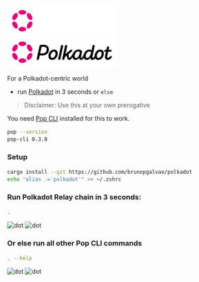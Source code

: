 <img height="70px" alt="Polkadot SDK Logo" src="https://github.com/paritytech/polkadot-sdk/raw/master/docs/images/Polkadot_Logo_Horizontal_Pink_White.png#gh-dark-mode-only"/>
<img height="70px" alt="Polkadot SDK Logo" src="https://github.com/paritytech/polkadot-sdk/raw/master/docs/images/Polkadot_Logo_Horizontal_Pink_Black.png#gh-light-mode-only"/>

For a Polkadot-centric world
- run [Polkadot](https://polkadot.network) in 3 seconds or `else`

> Disclaimer: Use this at your own prerogative

You need [Pop CLI](https://github.com/r0gue-io/pop-cli) installed for this to work.
```sh
pop --version
pop-cli 0.3.0
```

### Setup
```sh
cargo install --git https://github.com/brunopgalvao/polkadot
echo "alias .='polkadot'" >> ~/.zshrc
```

### Run Polkadot Relay chain in 3 seconds:
```sh
.
```
<img src="https://github.com/user-attachments/assets/de35f284-f36e-4bd9-8650-7ab83bb9fc80#gh-light-mode-only" alt="dot" width="700" />
<img src="https://github.com/user-attachments/assets/4ae333b0-9180-44d0-98e8-51d42f34cfa4#gh-dark-mode-only" alt="dot" width="700" />



### Or else run all other Pop CLI commands
```sh
. --help
```
<img src="https://github.com/user-attachments/assets/e2f06ecb-f74e-48d6-8b4d-31dad6c9efb5#gh-light-mode-only" alt="dot" width="700" />
<img src="https://github.com/user-attachments/assets/a8994a88-3339-49a7-a1bd-db188637e893#gh-dark-mode-only" alt="dot" width="700" />

